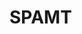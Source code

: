 <html>

<body style="background-image:url('pa6v03g1glo91.gif'); background-repeat:repeat; background-size: 30%;">
<h1>SPAMT</h1>
</body>
  
</html>
